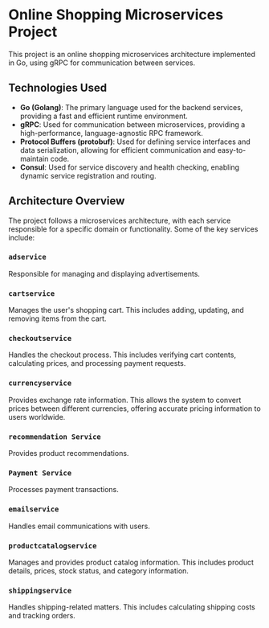 # Online Shopping Microservices Project

This project is an online shopping microservices architecture implemented in Go, using gRPC for communication between services.

## Technologies Used

- **Go (Golang)**: The primary language used for the backend services, providing a fast and efficient runtime environment.
- **gRPC**: Used for communication between microservices, providing a high-performance, language-agnostic RPC framework.
- **Protocol Buffers (protobuf)**: Used for defining service interfaces and data serialization, allowing for efficient communication and easy-to-maintain code.
- **Consul**: Used for service discovery and health checking, enabling dynamic service registration and routing.

## Architecture Overview

The project follows a microservices architecture, with each service responsible for a specific domain or functionality. Some of the key services include:

### `adservice`
Responsible for managing and displaying advertisements.

### `cartservice`
Manages the user's shopping cart. This includes adding, updating, and removing items from the cart.

### `checkoutservice`
Handles the checkout process. This includes verifying cart contents, calculating prices, and processing payment requests.

### `currencyservice`
Provides exchange rate information. This allows the system to convert prices between different currencies, offering accurate pricing information to users worldwide.

### `recommendation Service`
Provides product recommendations.

### `Payment Service`
Processes payment transactions.

### `emailservice`
Handles email communications with users.

### `productcatalogservice`
Manages and provides product catalog information. This includes product details, prices, stock status, and category information.

### `shippingservice`
Handles shipping-related matters. This includes calculating shipping costs and tracking orders.
